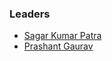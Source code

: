 ### Leaders
* [Sagar Kumar Patra](mailto:sagar.patra@owasp.org)
* [Prashant Gaurav](mailto:prashant.gaurav@owasp.org)

